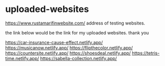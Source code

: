 # uploaded-websites
https://www.rustamarifinwebsite.com/ address of testing websites.

the link below would be the link for my uploaded websites. thank you

https://car-insurance-cause-effect.netlify.app/
https://musicanow.netlify.app/
https://flipthecolor.netlify.app/
https://countersite.netlify.app/
https://shoesdeal.netlify.app/
https://tetris-time.netlify.app/
https://sabella-collection.netlify.app/
